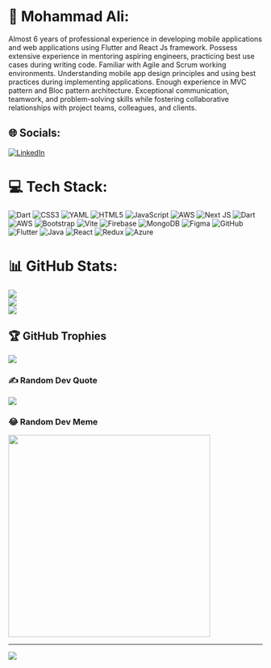 # 💫 Mohammad Ali:
Almost 6 years of professional experience in developing mobile applications and web applications using Flutter and React Js framework. Possess extensive experience in mentoring aspiring engineers, practicing best use cases during writing code. Familiar with Agile and Scrum working environments. Understanding mobile app design principles and using best practices during implementing applications. Enough experience in MVC pattern and Bloc pattern architecture. Exceptional communication, teamwork, and problem-solving skills while fostering collaborative relationships with project teams, colleagues, and clients.


## 🌐 Socials:
 [![LinkedIn](https://img.shields.io/badge/LinkedIn-%230077B5.svg?logo=linkedin&logoColor=white)](https://linkedin.com/in/mohammad-ali-a939b7160) 

# 💻 Tech Stack:
![Dart](https://img.shields.io/badge/dart-%230175C2.svg?style=for-the-badge&logo=dart&logoColor=white) ![CSS3](https://img.shields.io/badge/css3-%231572B6.svg?style=for-the-badge&logo=css3&logoColor=white) ![YAML](https://img.shields.io/badge/yaml-%23ffffff.svg?style=for-the-badge&logo=yaml&logoColor=151515) ![HTML5](https://img.shields.io/badge/html5-%23E34F26.svg?style=for-the-badge&logo=html5&logoColor=white) ![JavaScript](https://img.shields.io/badge/javascript-%23323330.svg?style=for-the-badge&logo=javascript&logoColor=%23F7DF1E) ![AWS](https://img.shields.io/badge/AWS-%23FF9900.svg?style=for-the-badge&logo=amazon-aws&logoColor=white) ![Next JS](https://img.shields.io/badge/Next-black?style=for-the-badge&logo=next.js&logoColor=white) ![Dart](https://img.shields.io/badge/dart-%230175C2.svg?style=for-the-badge&logo=dart&logoColor=white) ![AWS](https://img.shields.io/badge/AWS-%23FF9900.svg?style=for-the-badge&logo=amazon-aws&logoColor=white) ![Bootstrap](https://img.shields.io/badge/bootstrap-%238511FA.svg?style=for-the-badge&logo=bootstrap&logoColor=white) ![Vite](https://img.shields.io/badge/vite-%23646CFF.svg?style=for-the-badge&logo=vite&logoColor=white) ![Firebase](https://img.shields.io/badge/firebase-a08021?style=for-the-badge&logo=firebase&logoColor=ffcd34) ![MongoDB](https://img.shields.io/badge/MongoDB-%234ea94b.svg?style=for-the-badge&logo=mongodb&logoColor=white) ![Figma](https://img.shields.io/badge/figma-%23F24E1E.svg?style=for-the-badge&logo=figma&logoColor=white) ![GitHub](https://img.shields.io/badge/github-%23121011.svg?style=for-the-badge&logo=github&logoColor=white) ![Flutter](https://img.shields.io/badge/Flutter-%2302569B.svg?style=for-the-badge&logo=Flutter&logoColor=white) ![Java](https://img.shields.io/badge/java-%23ED8B00.svg?style=for-the-badge&logo=openjdk&logoColor=white) ![React](https://img.shields.io/badge/react-%2320232a.svg?style=for-the-badge&logo=react&logoColor=%2361DAFB) ![Redux](https://img.shields.io/badge/redux-%23593d88.svg?style=for-the-badge&logo=redux&logoColor=white) ![Azure](https://img.shields.io/badge/azure-%230072C6.svg?style=for-the-badge&logo=microsoftazure&logoColor=white)
# 📊 GitHub Stats:
![](https://github-readme-stats.vercel.app/api?username=mohammadalihera&theme=dark&hide_border=false&include_all_commits=true&count_private=true)<br/>
![](https://github-readme-streak-stats.herokuapp.com/?user=mohammadalihera&theme=dark&hide_border=false)<br/>
![](https://github-readme-stats.vercel.app/api/top-langs/?username=mohammadalihera&theme=dark&hide_border=false&include_all_commits=true&count_private=true&layout=compact)

## 🏆 GitHub Trophies
![](https://github-profile-trophy.vercel.app/?username=mohammadalihera&theme=radical&no-frame=false&no-bg=false&margin-w=4)

### ✍️ Random Dev Quote
![](https://quotes-github-readme.vercel.app/api?type=vetical&theme=gruvbox)

### 😂 Random Dev Meme
<img src='https://memer-new.vercel.app/' style="height: 400px;"/>

---
[![](https://visitcount.itsvg.in/api?id=mohammadalihera&icon=0&color=9)](https://visitcount.itsvg.in)

<!-- Proudly created with GPRM ( https://gprm.itsvg.in ) -->
